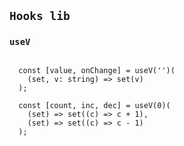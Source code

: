 ## `Hooks lib`

### `useV`
```tsx

  const [value, onChange] = useV('')(
    (set, v: string) => set(v)
  );
  
  const [count, inc, dec] = useV(0)(
    (set) => set((c) => c + 1),
    (set) => set((c) => c - 1)
  );

```
